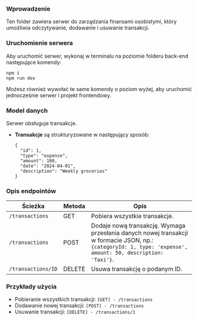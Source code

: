 ### Wprowadzenie

Ten folder zawiera serwer do zarządzania finansami osobistymi, który umożliwia odczytywanie, dodawanie i usuwanie transakcji.

### Uruchomienie serwera

Aby uruchomić serwer, wykonaj w terminalu na poziomie folderu back-end następujące komendy:

```
npm i
npm run dev
```

Możesz również wywołać te same komendy o poziom wyżej, aby uruchomić jednocześnie serwer i projekt frontendowy.

### Model danych

Serwer obsługuje transakcje.

- **Transakcje** są strukturyzowane w następujący sposób:
  ```
  {
    "id": 1,
    "type": "expense",
    "amount": 100,
    "date": "2024-04-01",
    "description": "Weekly groceries"
  }
  ```

### Opis endpointów

| Ścieżka            | Metoda | Opis                                                                                                                                                         |
| ------------------ | ------ | ------------------------------------------------------------------------------------------------------------------------------------------------------------ |
| `/transactions`    | GET    | Pobiera wszystkie transakcje.                                                                                                                                |
| `/transactions`    | POST   | Dodaje nową transakcję. Wymaga przesłania danych nowej transakcji w formacie JSON, np.: `{categoryId: 1, type: 'expense', amount: 50, description: 'Taxi'}`. |
| `/transactions/ID` | DELETE | Usuwa transakcję o podanym ID.                                                                                                                               |

### Przykłady użycia

- Pobieranie wszystkich transakcji: `[GET] - /transactions`
- Dodawanie nowej transakcji: `[POST] - /transactions`
- Usuwanie transakcji: `[DELETE] - /transactions/1`
